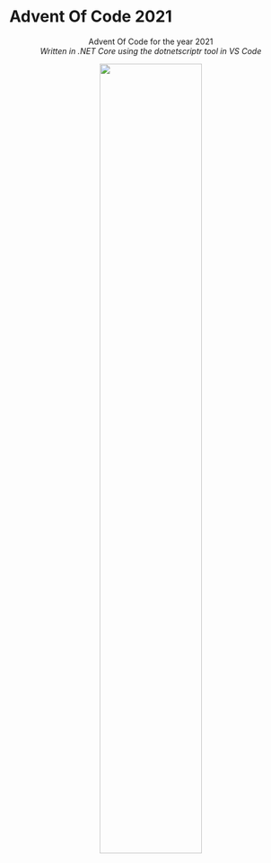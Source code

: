 # Advent Of Code 2021

<p align="center">
    Advent Of Code for the year 2021<br>
    <i>Written in .NET Core using the dotnetscriptr tool in VS Code</i>
</p>

<p align="center">
    <img src="https://res.cloudinary.com/practicaldev/image/fetch/s--_juGCjr9--/c_imagga_scale,f_auto,fl_progressive,h_1080,q_auto,w_1080/https://dev-to-uploads.s3.amazonaws.com/i/cxud1s5i396p0nrkz2v4.png" style="width:60%;">
</p>